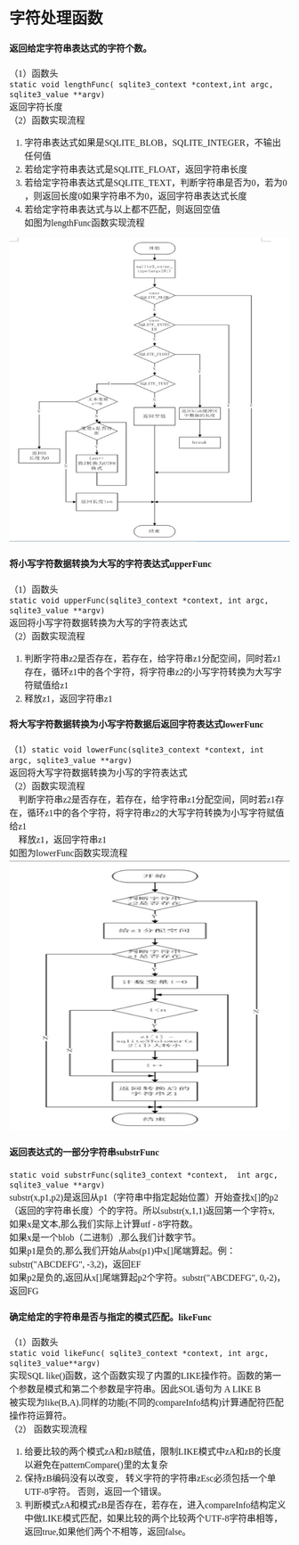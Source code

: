 # 字符处理函数
<font face="微软雅黑" size="3px">

#### 返回给定字符串表达式的字符个数。  
（1）函数头  
`static void lengthFunc( sqlite3_context *context,int argc, sqlite3_value **argv)`  
返回字符长度    
（2）函数实现流程  
1. 字符串表达式如果是SQLITE_BLOB，SQLITE_INTEGER，不输出任何值  
2. 若给定字符串表达式是SQLITE_FLOAT，返回字符串长度    
3. 若给定字符串表达式是SQLITE_TEXT，判断字符串是否为0，若为0 ，则返回长度0如果字符串不为0，返回字符串表达式长度  
4. 若给定字符串表达式与以上都不匹配，则返回空值  
如图为lengthFunc函数实现流程  
<img src='lengthFunc函数.jpg'>  

#### 将小写字符数据转换为大写的字符表达式upperFunc    
（1）函数头  
`static void upperFunc(sqlite3_context *context, int argc, sqlite3_value **argv)`  
返回将小写字符数据转换为大写的字符表达式  
（2）函数实现流程  
1. 判断字符串z2是否存在，若存在，给字符串z1分配空间，同时若z1存在，循环z1中的各个字符，将字符串z2的小写字符转换为大写字符赋值给z1  
2. 释放z1，返回字符串z1  

#### 将大写字符数据转换为小写字符数据后返回字符表达式lowerFunc  
（1）`static void lowerFunc(sqlite3_context *context, int argc, sqlite3_value **argv)`  
返回将大写字符数据转换为小写的字符表达式  
（2）函数实现流程   
	判断字符串z2是否存在，若存在，给字符串z1分配空间，同时若z1存在，循环z1中的各个字符，将字符串z2的大写字符转换为小写字符赋值给z1  
	释放z1，返回字符串z1  
如图为lowerFunc函数实现流程  
<img src='lowerFunc函数.jpg'>  

#### 返回表达式的一部分字符串substrFunc  
`static void substrFunc(sqlite3_context *context,  int argc, sqlite3_value **argv)`  
substr(x,p1,p2)是返回从p1（字符串中指定起始位置）开始查找x[]的p2（返回的字符串长度）个的字符。所以substr(x,1,1)返回第一个字符x,  
如果x是文本,那么我们实际上计算utf - 8字符数。  
如果x是一个blob（二进制）,那么我们计数字节。  
如果p1是负的,那么我们开始从abs(p1)中x[]尾端算起。例：substr("ABCDEFG", -3,2)，返回EF  
如果p2是负的,返回从x[]尾端算起p2个字符。substr("ABCDEFG", 0,-2)，返回FG  

#### 确定给定的字符串是否与指定的模式匹配。likeFunc  
（1）函数头  
`static void likeFunc( sqlite3_context *context, int argc,  sqlite3_value**argv)`  
实现SQL like()函数，这个函数实现了内置的LIKE操作符。函数的第一个参数是模式和第二个参数是字符串。因此SOL语句为 A LIKE B  
被实现为like(B,A).同样的功能(不同的compareInfo结构)计算通配符匹配操作符运算符。  
（2）	函数实现流程    
1. 给要比较的两个模式zA和zB赋值，限制LIKE模式中zA和zB的长度以避免在patternCompare()里的太复杂  
2. 保持zB编码没有以改变， 转义字符的字符串zEsc必须包括一个单UTF-8字符。 否则，返回一个错误。  
3. 判断模式zA和模式zB是否存在，若存在，进入compareInfo结构定义中做LIKE模式匹配，如果比较的两个比较两个UTF-8字符串相等，返回true,如果他们两个不相等，返回false。  